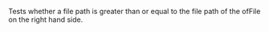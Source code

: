 Tests whether a file path is greater than or equal to the file path of the ofFile on the right hand side.
